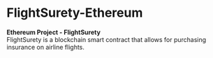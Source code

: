 # FlightSurety-Ethereum
**Ethereum Project - FlightSurety**  
FlightSurety is a blockchain smart contract that allows for purchasing insurance on airline flights.
